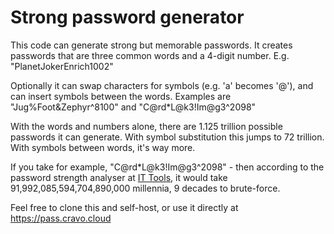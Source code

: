 # Strong password generator

This code can generate strong but memorable passwords.  It creates passwords that are three common words and a 4-digit number.  E.g. "PlanetJokerEnrich1002"

Optionally it can swap characters for symbols (e.g. 'a' becomes '@'), and can insert symbols between the words.  Examples are "Jug%Foot&Zephyr^8100" and "C@rd*L@k3!Im@g3^2098"

With the words and numbers alone, there are 1.125 trillion possible passwords it can generate.  With symbol substitution this jumps to 72 trillion.  With symbols between words, it's way more.

If you take for example, "C@rd*L@k3!Im@g3^2098" - then according to the password strength analyser at [IT Tools](https://it-tools.tech/password-strength-analyser), it would take 91,992,085,594,704,890,000 millennia, 9 decades to brute-force.

Feel free to clone this and self-host, or use it directly at https://pass.cravo.cloud

